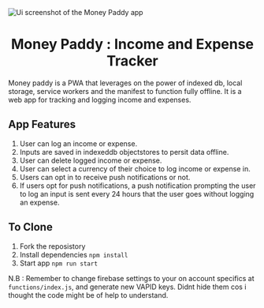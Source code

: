 <img src="screenshot.PNG" alt="Ui screenshot of the Money Paddy app">

<h1 align="center">
  Money Paddy : Income and Expense Tracker
</h1>

Money paddy is a PWA that leverages on the power of indexed db, local storage, service workers and the manifest to function fully offline. It is a web app for tracking and logging income and expenses.

## App Features

1. User can log an income or expense.
2. Inputs are saved in indexeddb objectstores to persit data offline.
3. User can delete logged income or expense.
4. User can select a currency of their choice to log income or expense in.
5. Users can opt in to receive push notifications or not.
6. If users opt for push notifications, a push notification prompting the user to log an input is sent every 24     hours that the user goes without logging an expense.


##  To Clone

1. Fork the reposistory
2. Install dependencies `npm install`
3. Start app `npm run start`

N.B : Remember to change firebase settings to your on account specifics at `functions/index.js`, and generate new VAPID keys. Didnt hide them cos i thought the code might be of help to understand.
